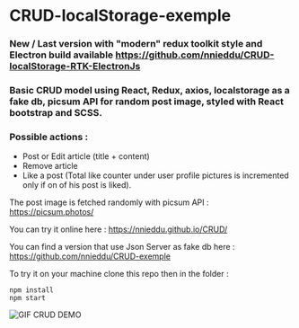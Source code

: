 # CRUD-localStorage-exemple

### New / Last version with "modern" redux toolkit style and Electron build available https://github.com/nnieddu/CRUD-localStorage-RTK-ElectronJs

### Basic CRUD model using React, Redux, axios, localstorage as a fake db, picsum API for random post image, styled with React bootstrap and SCSS.  
  
### Possible actions :  
- Post or Edit article (title + content)  
-	Remove article  
- Like a post (Total like counter under user profile pictures is incremented only if on of his post is liked).

The post image is fetched randomly with picsum API :
https://picsum.photos/

You can try it online here :
https://nnieddu.github.io/CRUD/

You can find a version that use Json Server as fake db here :   
https://github.com/nnieddu/CRUD-exemple

To try it on your machine clone this repo then in the folder :
```
npm install
npm start
```

<img alt="GIF CRUD DEMO" src="https://github.com/nnieddu/CRUD-exemple/blob/main/img.gif"/>
